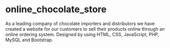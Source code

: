 # online_chocolate_store
As a leading company of chocolate importers and distributors we have created a website for our customers to sell their products online through an online ordering system. Designed by using HTML, CSS, JavaScript, PHP, MySQL and Bootstrap.
